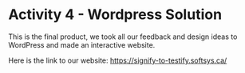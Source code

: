 # Activity 4 - Wordpress Solution
This is the final product, we took all our feedback and design ideas to WordPress and made an interactive website. 

Here is the link to our website:
https://signify-to-testify.softsys.ca/
